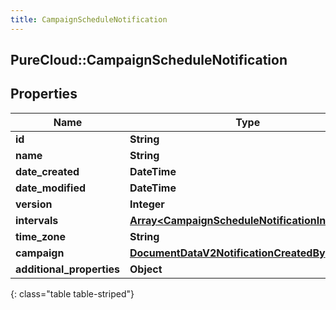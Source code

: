```yaml
---
title: CampaignScheduleNotification
---
```

## PureCloud::CampaignScheduleNotification

## Properties

|Name | Type | Description | Notes|
|------------ | ------------- | ------------- | -------------|
| **id** | **String** |  | [optional] |
| **name** | **String** |  | [optional] |
| **date_created** | **DateTime** |  | [optional] |
| **date_modified** | **DateTime** |  | [optional] |
| **version** | **Integer** |  | [optional] |
| **intervals** | [**Array&lt;CampaignScheduleNotificationIntervals&gt;**](CampaignScheduleNotificationIntervals.html) |  | [optional] |
| **time_zone** | **String** |  | [optional] |
| **campaign** | [**DocumentDataV2NotificationCreatedBy**](DocumentDataV2NotificationCreatedBy.html) |  | [optional] |
| **additional_properties** | **Object** |  | [optional] |
{: class="table table-striped"}


